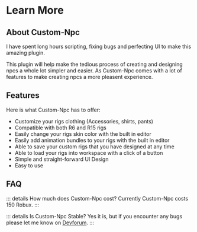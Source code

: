 # Learn More

## About Custom-Npc

I have spent long hours scripting, fixing bugs and perfecting UI to make this amazing plugin. 

This plugin will help make the tedious process of creating and designing npcs a whole lot simpler and easier.
As Custom-Npc comes with a lot of features to make creating npcs a more pleasent experience.

## Features
Here is what Custom-Npc has to offer:

* Customize your rigs clothing (Accessories, shirts, pants)
* Compatible with both R6 and R15 rigs
* Easily change your rigs skin color with the built in editor
* Easily add animation bundles to your rigs with the built in editor
* Able to save your custom rigs that you have designed at any time
* Able to load your rigs into workspace with a click of a button
* Simple and straight-forward UI Design
* Easy to use

## FAQ

::: details How much does Custom-Npc cost?
Currently Custom-Npc costs 150 Robux. 
:::

::: details Is Custom-Npc Stable?
Yes it is, but if you encounter any bugs please let me know on [Devforum](https://devforum.roblox.com/t/custom-npc-customizing-npcs-just-got-a-lot-easier).
:::
